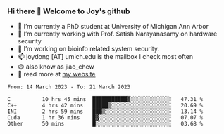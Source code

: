 ### Hi there 👋 Welcome to Joy's github

- 🔭 I’m currently a PhD student at University of Michigan Ann Arbor
- 🌱 I’m currently working with Prof. Satish Narayanasamy on hardware security
- 👯 I’m working on bioinfo related system security. 
- 📫 joydong [AT] umich.edu is the mailbox I check most often
- 😄 also know as jiao_chew
- 💬 read more at [my website](https://joydddd.github.io/)
<!--START_SECTION:waka-->

```text
From: 14 March 2023 - To: 21 March 2023

C          10 hrs 45 mins  ███████████▓░░░░░░░░░░░░░   47.31 %
C++        4 hrs 42 mins   █████▒░░░░░░░░░░░░░░░░░░░   20.69 %
INI        2 hrs 59 mins   ███▒░░░░░░░░░░░░░░░░░░░░░   13.14 %
Cuda       1 hr 36 mins    █▓░░░░░░░░░░░░░░░░░░░░░░░   07.07 %
Other      50 mins         █░░░░░░░░░░░░░░░░░░░░░░░░   03.68 %
```

<!--END_SECTION:waka-->
